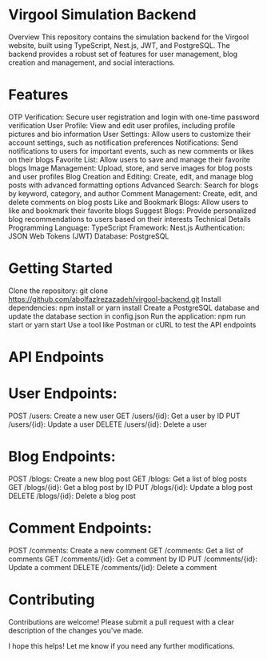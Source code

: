 # Virgool Simulation Backend
Overview
This repository contains the simulation backend for the Virgool website, built using TypeScript, Nest.js, JWT, and PostgreSQL. The backend provides a robust set of features for user management, blog creation and management, and social interactions.

# Features
OTP Verification: Secure user registration and login with one-time password verification
User Profile: View and edit user profiles, including profile pictures and bio information
User Settings: Allow users to customize their account settings, such as notification preferences
Notifications: Send notifications to users for important events, such as new comments or likes on their blogs
Favorite List: Allow users to save and manage their favorite blogs
Image Management: Upload, store, and serve images for blog posts and user profiles
Blog Creation and Editing: Create, edit, and manage blog posts with advanced formatting options
Advanced Search: Search for blogs by keyword, category, and author
Comment Management: Create, edit, and delete comments on blog posts
Like and Bookmark Blogs: Allow users to like and bookmark their favorite blogs
Suggest Blogs: Provide personalized blog recommendations to users based on their interests
Technical Details
Programming Language: TypeScript
Framework: Nest.js
Authentication: JSON Web Tokens (JWT)
Database: PostgreSQL
# Getting Started
Clone the repository: git clone https://github.com/abolfazlrezazadeh/virgool-backend.git
Install dependencies: npm install or yarn install
Create a PostgreSQL database and update the database section in config.json
Run the application: npm run start or yarn start
Use a tool like Postman or cURL to test the API endpoints
# API Endpoints
# User Endpoints:
POST /users: Create a new user
GET /users/{id}: Get a user by ID
PUT /users/{id}: Update a user
DELETE /users/{id}: Delete a user
# Blog Endpoints:
POST /blogs: Create a new blog post
GET /blogs: Get a list of blog posts
GET /blogs/{id}: Get a blog post by ID
PUT /blogs/{id}: Update a blog post
DELETE /blogs/{id}: Delete a blog post
# Comment Endpoints:
POST /comments: Create a new comment
GET /comments: Get a list of comments
GET /comments/{id}: Get a comment by ID
PUT /comments/{id}: Update a comment
DELETE /comments/{id}: Delete a comment
# Contributing
Contributions are welcome! Please submit a pull request with a clear description of the changes you've made.

I hope this helps! Let me know if you need any further modifications.
